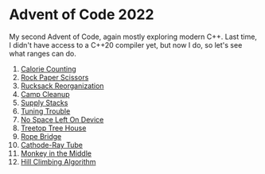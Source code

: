 # Advent of Code 2022

My second Advent of Code, again mostly exploring modern C++. Last time,
I didn't have access to a C++20 compiler yet, but now I do, so let's
see what ranges can do.

1. [Calorie Counting](https://adventofcode.com/2022/day/1)
2. [Rock Paper Scissors](https://adventofcode.com/2022/day/2)
3. [Rucksack Reorganization](https://adventofcode.com/2022/day/3)
4. [Camp Cleanup](https://adventofcode.com/2022/day/4)
5. [Supply Stacks](https://adventofcode.com/2022/day/5)
6. [Tuning Trouble](https://adventofcode.com/2022/day/6)
7. [No Space Left On Device](https://adventofcode.com/2022/day/7)
8. [Treetop Tree House](https://adventofcode.com/2022/day/8)
9. [Rope Bridge](https://adventofcode.com/2022/day/9)
10. [Cathode-Ray Tube](https://adventofcode.com/2022/day/10)
11. [Monkey in the Middle](https://adventofcode.com/2022/day/11)
12. [Hill Climbing Algorithm](https://adventofcode.com/2022/day/12)
